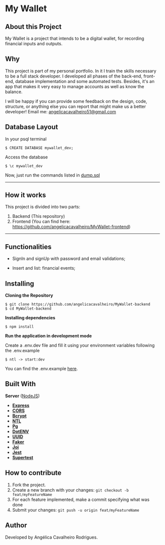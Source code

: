 # My Wallet
## About this Project
My Wallet is a project that intends to be a digital wallet, for recording financial inputs and outputs.

## Why
This project is part of my personal portfolio. In it I train the skills necessary to be a full stack developer. 
I developed all phases of the back-end, front-end, database implementation and some automated tests.
Besides, it's an app that makes it very easy to manage accounts as well as know the balance.

I will be happy if you can provide some feedback on the design, code, structure, or anything else you can report that might make us a better developer!
Email me: angelicacavalheiro51@gmail.com


## Database Layout

In your psql terminal
```
$ CREATE DATABASE mywallet_dev;
```
Access the database
```
$ \c mywallet_dev
```
Now, just run the commands listed in <a href="https://github.com/angelicacavalheiro/MyWallet-backend/blob/main/dump.sql">dump.sql</a>

---
## How it works
This project is divided into two parts:
1. Backend (This repository)
2. Frontend (You can find here: https://github.com/angelicacavalheiro/MyWallet-frontend)
---

## Functionalities
- SignIn and signUp with password and email validations;

- Insert and list: financial events;

## Installing

**Cloning the Repository**

```
$ git clone https://github.com/angelicacavalheiro/MyWallet-backend
$ cd MyWallet-backend
```

**Installing dependencies**

```
$ npm install
```

**Run the application in development mode**

Create a .env.dev file and fill it using your environment variables following the .env.example

```
$ ntl -> start:dev
```

You can find the .env.example [here](https://github.com/angelicacavalheiro/MyWallet-backend/blob/main/.env.example).

## Built With
**Server**  ([NodeJS](https://nodejs.org/en/))
-   **[Express](https://expressjs.com/)**
-   **[CORS](https://expressjs.com/en/resources/middleware/cors.html)**
-   **[Bcrypt](https://github.com/kelektiv/node.bcrypt.js)**
-   **[NTL](https://github.com/ruyadorno/ntl)**
-   **[Pg](https://github.com/brianc/node-postgres)**
-   **[DotENV](https://github.com/motdotla/dotenv)**
-   **[UUID](https://github.com/uuidjs/uuid)**
-   **[Faker](https://github.com/Marak/Faker.js)**
-   **[Joi](https://github.com/hapijs/joi)**
-   **[Jest](https://github.com/facebook/jest)**
-   **[Supertest](https://github.com/visionmedia/supertest)**
##

## How to contribute
1. Fork the project.
2. Create a new branch with your changes: `git checkout -b feat/myFeatureName`
3. For each feature implemented, make a commit specifying what was done
4. Submit your changes: `git push -u origin feat/myFeatureName`

##

## Author
Developed by Angélica Cavalheiro Rodrigues.

